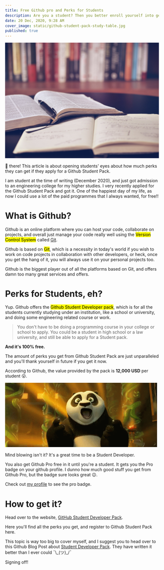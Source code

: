 ```yaml
---
title: Free Github pro and Perks for Students
description: Are you a student? Then you better enroll yourself into getting the Github Student Developer Pack. So many great perks. Find out more about it.
date: 20 Dec, 2020, 9:28 AM
cover_image: static/github-student-pack-study-table.jpg
published: true
---
```


![Study Table](../../static/media/github-student-pack-study-table.jpg)

👋 there! This article is about opening students' eyes about how much perks they can get if they apply for a Github Student Pack.

I am student at the time of writing (December 2020), and just got admission to an engineering college for my higher studies. I very recently applied for the Github Student Pack and got it. One of the happiest day of my life, as now I could use a lot of the paid programmes that I always wanted, for free!!

# What is Github?

Github is an online platform where you can host your code, collaborate on projects, and overall just manage your code really well using the <mark>Version Control System</mark> called [Git](https://git-scm.com/).

Github is based on <mark>Git</mark>, which is a necessity in today's world if you wish to work on code projects in collaboration with other developers, or heck, once you get the hang of it, you will always use it on your personal projects too.

Github is the biggest player out of all the platforms based on Git, and offers damn too many great services and offers.

# Perks for Students, eh?

Yup. Github offers the <mark>Github Student Developer pack</mark>, which is for all the students currently studying under an institution, like a school or university, and doing some engineering related course or work.

> You don't have to be doing a programming course in your college or school to apply. You could be a student in high school or a law university, and still be able to apply for a Student pack.

**And it's 100% free.**

The amount of perks you get from Github Student Pack are just unparalleled and you'll thank yourself in future if you get it now.

According to Github, the value provided by the pack is **12,000 USD** per student 😮.

![Awestruck](../../static/media/free-github-student-po-awestruck.gif)

Mind blowing isn't it? It's a great time to be a Student Developer.

You also get Github Pro free in it until you're a student. It gets you the Pro badge on your github profile. I dunno how much good stuff you get from Github Pro, but the badge sure looks great 😉.

Check out [my profile](https://github.com/PuruVJ) to see the pro badge.

# How to get it?

Head over to the website, [GitHub Student Developer Pack](https://education.github.com/pack).

Here you'll find all the perks you get, and register to Github Student Pack here.

This topic is way too big to cover myself, and I suggest you to head over to this Github Blog Post about [Student Developer Pack](https://github.blog/2019-07-30-how-to-get-the-github-student-developer-pack-without-a-student-id/). They have written it better than I ever could ¯\\\_(ツ)\_/¯

Signing off!
